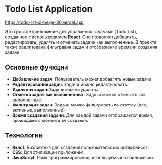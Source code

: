 # Todo List Application

https://todo-list-xi-beige-36.vercel.app

Это простое приложение для управления задачами (Todo List), созданное с использованием **React**. Оно позволяет добавлять, редактировать, удалять и отмечать задачи как выполненные. В проекте также реализована фильтрация задач и отображение времени создания задачи.

## Основные функции

- **Добавление задач**: Пользователь может добавлять новые задачи.
- **Редактирование задач**: Задачи можно редактировать.
- **Удаление задач**: Задачи можно удалять.
- **Отметка задач как выполненных**: Задачи можно отмечать как выполненные.
- **Фильтрация задач**: Задачи можно фильтровать по статусу (все, активные, выполненные).
- **Время создания задачи**: Для каждой задачи отображается время, прошедшее с момента её создания.

## Технологии

- **React**: Библиотека для создания пользовательских интерфейсов.
- **CSS**: Для стилизации приложения.
- **JavaScript**: Язык программирования, используемый в приложении.
